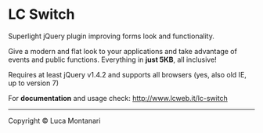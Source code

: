 LC Switch
==============

Superlight jQuery plugin improving forms look and functionality. 

Give a modern and flat look to your applications and take advantage of events and public functions. Everything in **just 5KB**, all inclusive!

Requires at least jQuery v1.4.2 and supports all browsers (yes, also old IE, up to version 7)

For **documentation** and usage check:
http://www.lcweb.it/lc-switch



* * *

Copyright &copy; Luca Montanari 
